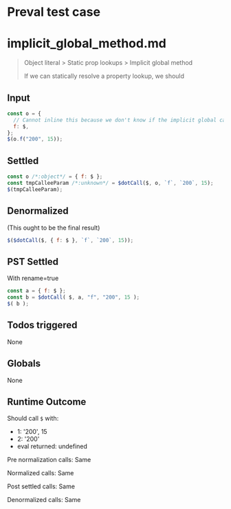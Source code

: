 # Preval test case

# implicit_global_method.md

> Object literal > Static prop lookups > Implicit global method
>
> If we can statically resolve a property lookup, we should

## Input

`````js filename=intro
const o = {
  // Cannot inline this because we don't know if the implicit global cares about `this`
  f: $,
};
$(o.f("200", 15));
`````


## Settled


`````js filename=intro
const o /*:object*/ = { f: $ };
const tmpCalleeParam /*:unknown*/ = $dotCall($, o, `f`, `200`, 15);
$(tmpCalleeParam);
`````


## Denormalized
(This ought to be the final result)

`````js filename=intro
$($dotCall($, { f: $ }, `f`, `200`, 15));
`````


## PST Settled
With rename=true

`````js filename=intro
const a = { f: $ };
const b = $dotCall( $, a, "f", "200", 15 );
$( b );
`````


## Todos triggered


None


## Globals


None


## Runtime Outcome


Should call `$` with:
 - 1: '200', 15
 - 2: '200'
 - eval returned: undefined

Pre normalization calls: Same

Normalized calls: Same

Post settled calls: Same

Denormalized calls: Same
